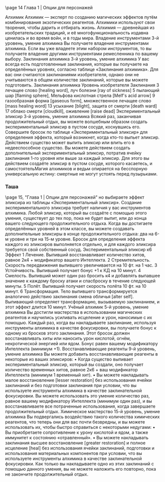 <!-- TODO: Formatting -->
\page
14 Глава 1 | Опции для персонажей

Алхимик
Алхимик — эксперт по созданию магических эффектов путём комбинирования экзотических реагентов. Алхимики используют свои творения, чтобы дарить и отбирать жизнь. Алхимия — древнейшая из изобретательских традиций, и её многофункциональность издавна ценилась и во время войн, и в годы мира.
Владение инструментами
3-й уровень, умение алхимика
Вы получаете владение инструментами алхимика.
Если вы уже владеете этим набором инструментов, то вы получаете владение другими инструментами ремесленника по вашему выбору.
Заклинания алхимика
3-й уровень, умение алхимика
У вас всегда есть подготовленные заклинания, которые вы получаете на определённых уровнях, согласно таблице «Заклинания алхимика». Для вас они считаются заклинаниями изобретателя, однако они не учитываются в общем количестве заклинаний, которые вы можете подготовить.
Заклинания алхимика
Уровень изобретателя Заклинания
3 лечащее слово [healing word], луч болезни
[ray of sickness]
5 пылающий шар [flaming sphere], Мельфова кислотная стрела [Melf's acid arrow]
9 газообразная форма [gaseous form],
множественное лечащее слово [mass healing word]
13 усыхание [blight], защита от смерти
[death ward]
17 облако смерти [cloudkill], оживление [raise dead]
Экспериментальный эликсир
3-й уровень, умение алхимика
Всякий раз, заканчивая продолжительный отдых, вы можете волшебным образом создать экспериментальный эликсир в пустом сосуде, коснувшись его. Совершите бросок по таблице «Экспериментальный эликсир» для определения эффекта, который возникнет, когда кто-то выпьет эликсир.
Действием существо может выпить эликсир или влить его в недееспособное существо.
Вы можете действием создать дополнительный экспериментальный эликсир, потратив ячейку заклинания 1-го уровня или выше за каждый эликсир. Для этого вы действием создаёте эликсир в пустом сосуде, которого касаетесь, и самостоятельМагия алхимиков и ведьм опирается на бесспорную универсальную истину: смертные не могут устоять перед пузырьками.

### Таша

\page 15, "Глава 1 | Опции для персонажей"
но выбираете эффект эликсира из таблицы «Экспериментальный эликсир».
Создание экспериментального эликсира требует наличия у вас инструментов алхимика. Любой эликсир, который вы создаёте с помощью этого умения, существует до тех пор, пока не будет выпит, или до конца вашего следующего продолжительного отдыха.
Когда вы достигаете определённых уровней в этом классе, вы можете создавать дополнительные эликсиры в конце продолжительного отдыха:
два на 6-м уровне и три на 15-м уровне. Бросок для определения эффекта каждого из эликсиров выполняется отдельно, и для каждого эликсира требуется свой собственный сосуд.
Экспериментальный эликсир к6 Эффект
1 Лечение. Выпивший восстанавливает количество хитов, равное 2к4 + модификатор вашего
Интеллекта.
2 Стремительность. Скорость передвижения выпившего увеличивается на 10 фт. на 1 час.
3 Устойчивость. Выпивший получает бонус +1 к КД на 10 минут.
4 Смелость. Выпивший может один раз бросить к4 и добавлять выпавшее значение к каждому броску атаки и спасброску в течение следующей минуты.
5 Полёт. Выпивший получает скорость полёта 10
фт. на 10 минут.
6 Трансформация. Тело выпившего трансформируется аналогично действию заклинания смена обличья [alter self]. Выпивающий определяет трансформацию, вызываемую заклинанием, и этот эффект длится 10 минут.
Учёный алхимик
5-й уровень, умение алхимика
Вы достигли мастерства в использовании магических реагентов и научились усиливать исцеление и урон, наносимые с их помощью. Каждый раз, когда вы накладываете заклинание, используя инструменты алхимика в качестве фокусировки, вы получаете бонус к одному из бросков этого заклинания. Этот бросок должен восстанавливать хиты или наносить урон кислотой, огнём, некротической энергией или ядом. Бонус равен вашему модификатору Интеллекта (минимум +1).
Восстанавливающие реагенты
9-й уровень, умение алхимика
Вы можете добавить восстанавливающие реагенты в некоторые из ваших эликсиров:
• Когда существо выпивает экспериментальный эликсир, который вы создали, оно получает количество временных хитов, равное 2к6 + ваш модификатор Интеллекта (минимум 1 временный хит).
• Вы можете накладывать малое восстановление
[lesser restoration] без использования ячейки заклинаний и без подготовки заклинания при условии, что вы используете инструменты алхимика в качестве заклинательной фокусировки.
Вы можете использовать это умение количество раз, равное вашему модификатору Интеллекта
(минимум один раз), и вы восстанавливаете все потраченные использования, когда завершаете продолжительный отдых.
Химическое мастерство
15-й уровень, умение алхимика
Вы подвергались воздействию такого количества химических реагентов, что теперь они для вас почти безвредны, и вы можете использовать их, чтобы быстро справиться с некоторыми недугами:
• Вы приобретаете сопротивление к урону кислотой и ядом, а также иммунитет к состоянию
«отравленный».
• Вы можете накладывать заклинания высшее восстановление [greater restoration] и полное исцеление [heal] без использования ячейки заклинаний, подготовки и использования материальных компонентов при условии, что вы используете инструменты алхимика в качестве заклинательной фокусировки. Как только вы накладываете одно из этих заклинаний с помощью данного умения, вы не можете наложить его повторно, пока не закончите продолжительный отдых.
